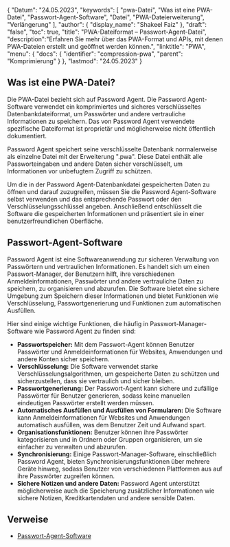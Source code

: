 {
"Datum": "24.05.2023",
  "keywords": [
"pwa-Datei",
"Was ist eine PWA-Datei",
"Passwort-Agent-Software",
"Datei",
"PWA-Dateierweiterung",
"Verlängerung"
],
  "author": {
"display_name": "Shakeel Faiz"
},
"draft": "false",
  "toc": true,
"title": "PWA-Dateiformat – Passwort-Agent-Datei",
  "description":"Erfahren Sie mehr über das PWA-Format und APIs, mit denen PWA-Dateien erstellt und geöffnet werden können.",
"linktitle": "PWA",
  "menu": {
    "docs": {
      "identifier": "compression-pwa",
"parent": "Komprimierung"
}
},
"lastmod": "24.05.2023"
}

## Was ist eine PWA-Datei?

Die PWA-Datei bezieht sich auf Password Agent. Die Password Agent-Software verwendet ein komprimiertes und sicheres verschlüsseltes Datenbankdateiformat, um Passwörter und andere vertrauliche Informationen zu speichern. Das von Password Agent verwendete spezifische Dateiformat ist proprietär und möglicherweise nicht öffentlich dokumentiert.

Password Agent speichert seine verschlüsselte Datenbank normalerweise als einzelne Datei mit der Erweiterung ".pwa". Diese Datei enthält alle Passworteingaben und andere Daten sicher verschlüsselt, um Informationen vor unbefugtem Zugriff zu schützen.

Um die in der Password Agent-Datenbankdatei gespeicherten Daten zu öffnen und darauf zuzugreifen, müssen Sie die Password Agent-Software selbst verwenden und das entsprechende Passwort oder den Verschlüsselungsschlüssel angeben. Anschließend entschlüsselt die Software die gespeicherten Informationen und präsentiert sie in einer benutzerfreundlichen Oberfläche.

## Passwort-Agent-Software

Password Agent ist eine Softwareanwendung zur sicheren Verwaltung von Passwörtern und vertraulichen Informationen. Es handelt sich um einen Passwort-Manager, der Benutzern hilft, ihre verschiedenen Anmeldeinformationen, Passwörter und andere vertrauliche Daten zu speichern, zu organisieren und abzurufen. Die Software bietet eine sichere Umgebung zum Speichern dieser Informationen und bietet Funktionen wie Verschlüsselung, Passwortgenerierung und Funktionen zum automatischen Ausfüllen.

Hier sind einige wichtige Funktionen, die häufig in Passwort-Manager-Software wie Password Agent zu finden sind:

- **Passwortspeicher:** Mit dem Passwort-Agent können Benutzer Passwörter und Anmeldeinformationen für Websites, Anwendungen und andere Konten sicher speichern.
- **Verschlüsselung:** Die Software verwendet starke Verschlüsselungsalgorithmen, um gespeicherte Daten zu schützen und sicherzustellen, dass sie vertraulich und sicher bleiben.
- **Passwortgenerierung:** Der Passwort-Agent kann sichere und zufällige Passwörter für Benutzer generieren, sodass keine manuellen eindeutigen Passwörter erstellt werden müssen.
- **Automatisches Ausfüllen und Ausfüllen von Formularen:** Die Software kann Anmeldeinformationen für Websites und Anwendungen automatisch ausfüllen, was dem Benutzer Zeit und Aufwand spart.
- **Organisationsfunktionen:** Benutzer können ihre Passwörter kategorisieren und in Ordnern oder Gruppen organisieren, um sie einfacher zu verwalten und abzurufen.
- **Synchronisierung:** Einige Passwort-Manager-Software, einschließlich Password Agent, bieten Synchronisierungsfunktionen über mehrere Geräte hinweg, sodass Benutzer von verschiedenen Plattformen aus auf ihre Passwörter zugreifen können.
- **Sichere Notizen und andere Daten:** Password Agent unterstützt möglicherweise auch die Speicherung zusätzlicher Informationen wie sichere Notizen, Kreditkartendaten und andere sensible Daten.

## Verweise
* [Passwort-Agent-Software](https://moonsoftware.com/)

